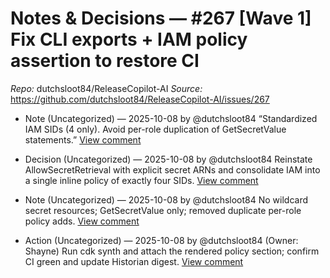 # Notes & Decisions — #267 [Wave 1] Fix CLI exports + IAM policy assertion to restore CI

_Repo:_ dutchsloot84/ReleaseCopilot-AI
_Source:_ https://github.com/dutchsloot84/ReleaseCopilot-AI/issues/267

- Note (Uncategorized) — 2025-10-08 by @dutchsloot84
  “Standardized IAM SIDs (4 only). Avoid per-role duplication of GetSecretValue statements.”
  [View comment](https://github.com/dutchsloot84/ReleaseCopilot-AI/issues/267#issuecomment-3379112353) <!-- digest:4485a6cf886b9759ad0b4d97fc2ee669f79c5176b89852752c750f1ccdf9af17 -->

- Decision (Uncategorized) — 2025-10-08 by @dutchsloot84
  Reinstate AllowSecretRetrieval with explicit secret ARNs and consolidate IAM into a single inline policy of exactly four SIDs.
  [View comment](https://github.com/dutchsloot84/ReleaseCopilot-AI/issues/267#issuecomment-3379112353) <!-- digest:8e177071d3920b91d997a7c3afbe4eaa914a7458bc4a9c9fd29c194c76949278 -->

- Note (Uncategorized) — 2025-10-08 by @dutchsloot84
  No wildcard secret resources; GetSecretValue only; removed duplicate per-role policy adds.
  [View comment](https://github.com/dutchsloot84/ReleaseCopilot-AI/issues/267#issuecomment-3379112353) <!-- digest:32d9761e9e4f6ef31ff1e6cb5993ba3ef511e29a1513130b33d69454928103b0 -->

- Action (Uncategorized) — 2025-10-08 by @dutchsloot84
  (Owner: Shayne) Run cdk synth and attach the rendered policy section; confirm CI green and update Historian digest.
  [View comment](https://github.com/dutchsloot84/ReleaseCopilot-AI/issues/267#issuecomment-3379112353) <!-- digest:c4c45b9bc00b5864827a23c0cdf8c641a1fb3e82fb47104444197e47cc7dfbb1 -->
